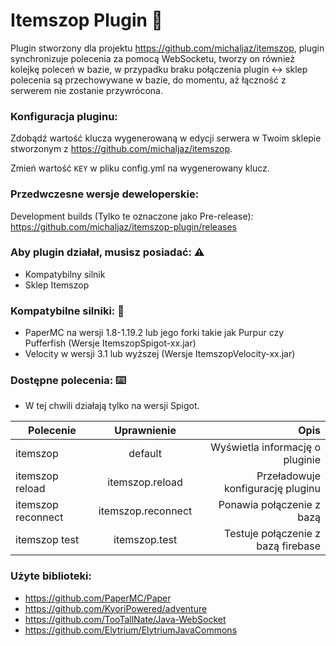 # Itemszop Plugin 💸

Plugin stworzony dla projektu https://github.com/michaljaz/itemszop, plugin synchronizuje polecenia za pomocą WebSocketu, tworzy on również kolejkę poleceń w bazie, w przypadku braku połączenia plugin <-> sklep polecenia są przechowywane w bazie, do momentu, aż łączność z serwerem nie zostanie przywrócona.

### Konfiguracja pluginu:
Zdobądź wartość klucza wygenerowaną w edycji serwera w Twoim sklepie stworzonym z https://github.com/michaljaz/itemszop.

Zmień wartość `KEY` w pliku config.yml na wygenerowany klucz.

### Przedwczesne wersje deweloperskie:
Development builds (Tylko te oznaczone jako Pre-release): https://github.com/michaljaz/itemszop-plugin/releases

### Aby plugin działał, musisz posiadać: ⚠️
* Kompatybilny silnik
* Sklep Itemszop

### Kompatybilne silniki: 🚚
* PaperMC na wersji 1.8-1.19.2 lub jego forki takie jak Purpur czy Pufferfish (Wersje ItemszopSpigot-xx.jar)
* Velocity w wersji 3.1 lub wyższej (Wersje ItemszopVelocity-xx.jar)

### Dostępne polecenia: ⌨️
* W tej chwili działają tylko na wersji Spigot.

| Polecenie     | Uprawnienie                 | Opis |
| ------------- |:-------------------:| -----:|
| itemszop    | default | Wyświetla informację o pluginie |
| itemszop reload   | itemszop.reload      |  Przeładowuje konfigurację pluginu |
| itemszop reconnect   | itemszop.reconnect       |  Ponawia połączenie z bazą |
| itemszop test   | itemszop.test       |  Testuje połączenie z bazą firebase |

### Użyte biblioteki:

* https://github.com/PaperMC/Paper
* https://github.com/KyoriPowered/adventure
* https://github.com/TooTallNate/Java-WebSocket
* https://github.com/Elytrium/ElytriumJavaCommons
